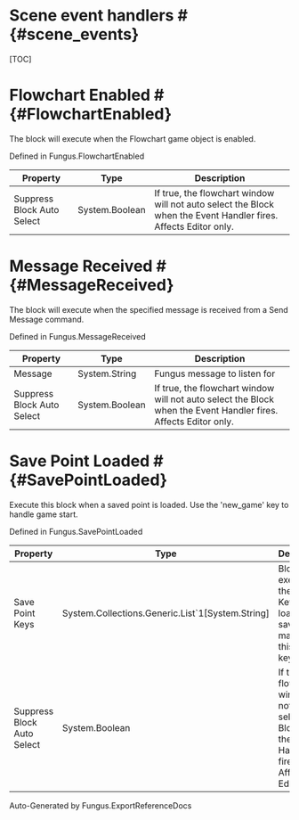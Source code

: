# Scene event handlers # {#scene_events}

[TOC]
# Flowchart Enabled # {#FlowchartEnabled}
The block will execute when the Flowchart game object is enabled.

Defined in Fungus.FlowchartEnabled

Property | Type | Description
 --- | --- | ---
Suppress Block Auto Select | System.Boolean | If true, the flowchart window will not auto select the Block when the Event Handler fires. Affects Editor only.

# Message Received # {#MessageReceived}
The block will execute when the specified message is received from a Send Message command.

Defined in Fungus.MessageReceived

Property | Type | Description
 --- | --- | ---
Message | System.String | Fungus message to listen for
Suppress Block Auto Select | System.Boolean | If true, the flowchart window will not auto select the Block when the Event Handler fires. Affects Editor only.

# Save Point Loaded # {#SavePointLoaded}
Execute this block when a saved point is loaded. Use the 'new_game' key to handle game start.

Defined in Fungus.SavePointLoaded

Property | Type | Description
 --- | --- | ---
Save Point Keys | System.Collections.Generic.List`1[System.String] | Block will execute if the Save Key of the loaded save point matches this save key.
Suppress Block Auto Select | System.Boolean | If true, the flowchart window will not auto select the Block when the Event Handler fires. Affects Editor only.

Auto-Generated by Fungus.ExportReferenceDocs